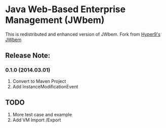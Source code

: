 #  Java Web-Based Enterprise Management (JWbem)


This is redistributed and enhanced version of JWbem. Fork from [Hyper9's JWbem](http://jwbem.sourceforge.net/ "Hyper9's JWbem") 

## Release Note:


### 0.1.0 (2014.03.01)

1. Convert to Maven Project
2. Add InstanceModificationEvent




## TODO

1. More test case and example
1. Add VM Import /Export 
